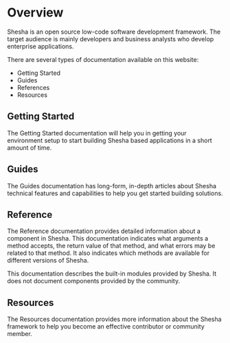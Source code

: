 # Overview

Shesha is an open source low-code software development framework. The target audience is mainly developers and business analysts who develop enterprise applications.

There are several types of documentation available on this website:

- Getting Started
- Guides
- References
- Resources

## Getting Started

The Getting Started documentation will help you in getting your environment setup to start building Shesha based applications in a short amount of time.

## Guides

The Guides documentation has long-form, in-depth articles about Shesha technical features and capabilities to help you get started building solutions.

## Reference

The Reference documentation provides detailed information about a component in Shesha. This documentation indicates what arguments a method accepts, the return value of that method, and what errors may be related to that method. It also indicates which methods are available for different versions of Shesha.

This documentation describes the built-in modules provided by Shesha. It does not document components provided by the community.

## Resources

The Resources documentation provides more information about the Shesha framework to help you become an effective contributor or community member.
